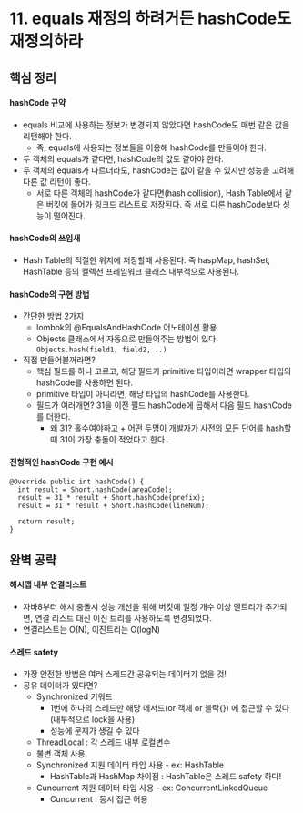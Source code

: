 # 11. equals 재정의 하려거든 hashCode도 재정의하라
## 핵심 정리
#### hashCode 규약
 * equals 비교에 사용하는 정보가 변경되지 않았다면 hashCode도 매번 같은 값을 리턴해야 한다.
   * 즉, equals에 사용되는 정보들을 이용해 hashCode를 만들어야 한다.
 * 두 객체의 equals가 같다면, hashCode의 값도 같아야 한다.
 * 두 객체의 equals가 다르더라도, hashCode는 값이 같을 수 있지만 성능을 고려해 다른 값 리턴이 좋다.
    * 서로 다른 객체의 hashCode가 같다면(hash collision), Hash Table에서 같은 버킷에 들어가 링크드 리스트로 저장된다. 즉 서로 다른 hashCode보다 성능이 떨어진다.
#### hashCode의 쓰임새
 * Hash Table의 적절한 위치에 저장할때 사용된다. 즉 haspMap, hashSet, HashTable 등의 컬렉션 프레임워크 클래스 내부적으로 사용된다.
#### hashCode의 구현 방법
 * 간단한 방법 2가지
    * lombok의 @EqualsAndHashCode 어노테이션 활용
    * Objects 클래스에서 자동으로 만들어주는 방법이 있다. `Objects.hash(field1, field2, ..)`
 * 직접 만들어볼꺼라면?
   * 핵심 필드를 하나 고르고, 해당 필드가 primitive 타입이라면 wrapper 타입의 hashCode를 사용하면 된다.
   * primitive 타입이 아니라면, 해당 타입의 hashCode를 사용한다.
   * 필드가 여러개면? 31을 이전 필드 hashCode에 곱해서 다음 필드 hashCode를 더한다.
      * 왜 31? 홀수여야하고 + 어떤 두명이 개발자가 사전의 모든 단어를 hash할때 31이 가장 충돌이 적었다고 한다..
 
#### 전형적인 hashCode 구현 예시
```
@Override public int hashCode() {
  int result = Short.hashCode(areaCode);
  result = 31 * result + Short.hashCode(prefix);
  result = 31 * result + Short.hashCode(lineNum);

  return result;
}
```


## 완벽 공략
#### 해시맵 내부 연결리스트
 * 자바8부터 해시 충돌시 성능 개선을 위해 버킷에 일정 개수 이상 엔트리가 추가되면, 연결 리스트 대신 이진 트리를 사용하도록 변경되었다.
 * 연결리스트는 O(N), 이진트리는 O(logN)

#### 스레드 safety
 * 가장 안전한 방법은 여러 스레드간 공유되는 데이터가 없을 것!
 * 공유 데이터가 있다면?
    * Synchronized 키워드
       * 1번에 하나의 스레드만 해당 메서드(or 객체 or 블락{}) 에 접근할 수 있다 (내부적으로 lock을 사용)
       * 성능에 문제가 생길 수 있다
    * ThreadLocal : 각 스레드 내부 로컬변수 
    * 불변 객체 사용
    * Synchronized 지원 데이터 타입 사용 - ex: HashTable
       * HashTable과 HashMap 차이점 : HashTable은 스레드 safety 하다! 
    * Cuncurrent 지원 데이터 타입 사용 - ex: ConcurrentLinkedQueue
       * Cuncurrent : 동시 접근 허용

